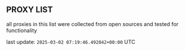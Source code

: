 ## PROXY LIST

all proxies in this list were collected from open sources and tested for functionality

last update: `2025-03-02 07:19:46.492042+00:00` UTC